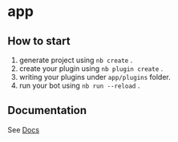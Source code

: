 # app

## How to start

1. generate project using `nb create` .
2. create your plugin using `nb plugin create` .
3. writing your plugins under `app/plugins` folder.
4. run your bot using `nb run --reload` .

## Documentation

See [Docs](https://nonebot.dev/)
